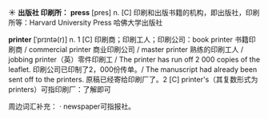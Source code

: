 ☀ <span class="category">**出版社 印刷所：**</span>
<span class="vocabulary">**press**</span> [pres] 
<span class="definition">n. [C] 印刷和出版书籍的机构，即出版社，印刷所等：</span>Harvard University Press 哈佛大学出版社
           
<span class="vocabulary">**printer**</span> [ˈprɪntə(r)]
<span class="definition">n. 1 [C] 印刷商；印刷工人；印刷公司：</span>book printer 书籍印刷商 / commercial printer 商业印刷公司 / master printer 熟练的印刷工人 / jobbing printer（英）零件印刷工 / The printer has run off 2 000 copies of the leaflet. 印刷公司已印制了2，000份传单。/ The manuscript had already been sent off to the printers. 原稿已经寄给印刷厂了。<span class="definition">2 [C] printer's（其复数形式为printers）可指印刷厂：</span>了解即可

周边词汇补充：
· newspaper可指报社。
